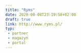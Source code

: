 ```yaml
---
title: "Ryms"
date: 2020-08-08T23:19:58+02:00
draft: true
link: http://www.ryms.pl/
typ:
 - partner
 - magazyn
 - portal
---
```

